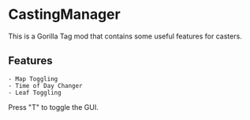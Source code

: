 # CastingManager
This is a Gorilla Tag mod that contains some useful features for casters.

## Features
    - Map Toggling
    - Time of Day Changer
    - Leaf Toggling
Press "T" to toggle the GUI.